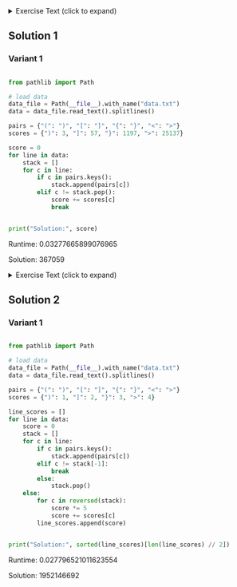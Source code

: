 <details><summary>Exercise Text (click to expand)</summary>

<article class="day-desc"><h2>--- Day 10: Syntax Scoring ---</h2><p>You ask the submarine to determine the best route out of the deep-sea cave, but it only replies:</p>
<pre><code>Syntax error in navigation subsystem on line: <span title="Some days, that's just how it is.">all of them</span></code></pre>
<p><em>All of them?!</em> The damage is worse than you thought. You bring up a copy of the navigation subsystem (your puzzle input).</p>
<p>The navigation subsystem syntax is made of several lines containing <em>chunks</em>. There are one or more chunks on each line, and chunks contain zero or more other chunks. Adjacent chunks are not separated by any delimiter; if one chunk stops, the next chunk (if any) can immediately start. Every chunk must <em>open</em> and <em>close</em> with one of four legal pairs of matching characters:</p>
<ul>
<li>If a chunk opens with <code>(</code>, it must close with <code>)</code>.</li>
<li>If a chunk opens with <code>[</code>, it must close with <code>]</code>.</li>
<li>If a chunk opens with <code>{</code>, it must close with <code>}</code>.</li>
<li>If a chunk opens with <code>&lt;</code>, it must close with <code>&gt;</code>.</li>
</ul>
<p>So, <code>()</code> is a legal chunk that contains no other chunks, as is <code>[]</code>. More complex but valid chunks include <code>([])</code>, <code>{()()()}</code>, <code>&lt;([{}])&gt;</code>, <code>[&lt;&gt;({}){}[([])&lt;&gt;]]</code>, and even <code>(((((((((())))))))))</code>.</p>
<p>Some lines are <em>incomplete</em>, but others are <em>corrupted</em>. Find and discard the corrupted lines first.</p>
<p>A corrupted line is one where a chunk <em>closes with the wrong character</em> - that is, where the characters it opens and closes with do not form one of the four legal pairs listed above.</p>
<p>Examples of corrupted chunks include <code>(]</code>, <code>{()()()&gt;</code>, <code>(((()))}</code>, and <code>&lt;([]){()}[{}])</code>. Such a chunk can appear anywhere within a line, and its presence causes the whole line to be considered corrupted.</p>
<p>For example, consider the following navigation subsystem:</p>
<pre><code>[({(&lt;(())[]&gt;[[{[]{&lt;()&lt;&gt;&gt;
[(()[&lt;&gt;])]({[&lt;{&lt;&lt;[]&gt;&gt;(
{([(&lt;{}[&lt;&gt;[]}&gt;{[]{[(&lt;()&gt;
(((({&lt;&gt;}&lt;{&lt;{&lt;&gt;}{[]{[]{}
[[&lt;[([]))&lt;([[{}[[()]]]
[{[{({}]{}}([{[{{{}}([]
{&lt;[[]]&gt;}&lt;{[{[{[]{()[[[]
[&lt;(&lt;(&lt;(&lt;{}))&gt;&lt;([]([]()
&lt;{([([[(&lt;&gt;()){}]&gt;(&lt;&lt;{{
&lt;{([{{}}[&lt;[[[&lt;&gt;{}]]]&gt;[]]
</code></pre>
<p>Some of the lines aren't corrupted, just incomplete; you can ignore these lines for now. The remaining five lines are corrupted:</p>
<ul>
<li><code>{([(&lt;{}[&lt;&gt;[]}&gt;{[]{[(&lt;()&gt;</code> - Expected <code>]</code>, but found <code>}</code> instead.</li>
<li><code>[[&lt;[([]))&lt;([[{}[[()]]]</code> - Expected <code>]</code>, but found <code>)</code> instead.</li>
<li><code>[{[{({}]{}}([{[{{{}}([]</code> - Expected <code>)</code>, but found <code>]</code> instead.</li>
<li><code>[&lt;(&lt;(&lt;(&lt;{}))&gt;&lt;([]([]()</code> - Expected <code>&gt;</code>, but found <code>)</code> instead.</li>
<li><code>&lt;{([([[(&lt;&gt;()){}]&gt;(&lt;&lt;{{</code> - Expected <code>]</code>, but found <code>&gt;</code> instead.</li>
</ul>
<p>Stop at the first incorrect closing character on each corrupted line.</p>
<p>Did you know that syntax checkers actually have contests to see who can get the high score for syntax errors in a file? It's true! To calculate the syntax error score for a line, take the <em>first illegal character</em> on the line and look it up in the following table:</p>
<ul>
<li><code>)</code>: <code>3</code> points.</li>
<li><code>]</code>: <code>57</code> points.</li>
<li><code>}</code>: <code>1197</code> points.</li>
<li><code>&gt;</code>: <code>25137</code> points.</li>
</ul>
<p>In the above example, an illegal <code>)</code> was found twice (<code>2*3 = <em>6</em></code> points), an illegal <code>]</code> was found once (<code><em>57</em></code> points), an illegal <code>}</code> was found once (<code><em>1197</em></code> points), and an illegal <code>&gt;</code> was found once (<code><em>25137</em></code> points). So, the total syntax error score for this file is <code>6+57+1197+25137 = <em>26397</em></code> points!</p>
<p>Find the first illegal character in each corrupted line of the navigation subsystem. <em>What is the total syntax error score for those errors?</em></p>
</article>

</details>

## Solution 1

### Variant 1

```python

from pathlib import Path

# load data
data_file = Path(__file__).with_name("data.txt")
data = data_file.read_text().splitlines()

pairs = {"(": ")", "[": "]", "{": "}", "<": ">"}
scores = {")": 3, "]": 57, "}": 1197, ">": 25137}

score = 0
for line in data:
    stack = []
    for c in line:
        if c in pairs.keys():
            stack.append(pairs[c])
        elif c != stack.pop():
            score += scores[c]
            break


print("Solution:", score)


```

Runtime: 0.03277665899076965

Solution: 367059

<details><summary>Exercise Text (click to expand)</summary>

<article class="day-desc"><h2 id="part2">--- Part Two ---</h2><p>Now, discard the corrupted lines.  The remaining lines are <em>incomplete</em>.</p>
<p>Incomplete lines don't have any incorrect characters - instead, they're missing some closing characters at the end of the line. To repair the navigation subsystem, you just need to figure out <em>the sequence of closing characters</em> that complete all open chunks in the line.</p>
<p>You can only use closing characters (<code>)</code>, <code>]</code>, <code>}</code>, or <code>&gt;</code>), and you must add them in the correct order so that only legal pairs are formed and all chunks end up closed.</p>
<p>In the example above, there are five incomplete lines:</p>
<ul>
<li><code>[({(&lt;(())[]&gt;[[{[]{&lt;()&lt;&gt;&gt;</code> - Complete by adding <code>}}]])})]</code>.</li>
<li><code>[(()[&lt;&gt;])]({[&lt;{&lt;&lt;[]&gt;&gt;(</code> - Complete by adding <code>)}&gt;]})</code>.</li>
<li><code>(((({&lt;&gt;}&lt;{&lt;{&lt;&gt;}{[]{[]{}</code> - Complete by adding <code>}}&gt;}&gt;))))</code>.</li>
<li><code>{&lt;[[]]&gt;}&lt;{[{[{[]{()[[[]</code> - Complete by adding <code>]]}}]}]}&gt;</code>.</li>
<li><code>&lt;{([{{}}[&lt;[[[&lt;&gt;{}]]]&gt;[]]</code> - Complete by adding <code>])}&gt;</code>.</li>
</ul>
<p>Did you know that autocomplete tools <em>also</em> have contests? It's true! The score is determined by considering the completion string character-by-character. Start with a total score of <code>0</code>. Then, for each character, multiply the total score by 5 and then increase the total score by the point value given for the character in the following table:</p>
<ul>
<li><code>)</code>: <code>1</code> point.</li>
<li><code>]</code>: <code>2</code> points.</li>
<li><code>}</code>: <code>3</code> points.</li>
<li><code>&gt;</code>: <code>4</code> points.</li>
</ul>
<p>So, the last completion string above - <code>])}&gt;</code> - would be scored as follows:</p>
<ul>
<li>Start with a total score of <code>0</code>.</li>
<li>Multiply the total score by 5 to get <code>0</code>, then add the value of <code>]</code> (2) to get a new total score of <code>2</code>.</li>
<li>Multiply the total score by 5 to get <code>10</code>, then add the value of <code>)</code> (1) to get a new total score of <code>11</code>.</li>
<li>Multiply the total score by 5 to get <code>55</code>, then add the value of <code>}</code> (3) to get a new total score of <code>58</code>.</li>
<li>Multiply the total score by 5 to get <code>290</code>, then add the value of <code>&gt;</code> (4) to get a new total score of <code>294</code>.</li>
</ul>
<p>The five lines' completion strings have total scores as follows:</p>
<ul>
<li><code>}}]])})]</code> - <code>288957</code> total points.</li>
<li><code>)}&gt;]})</code> - <code>5566</code> total points.</li>
<li><code>}}&gt;}&gt;))))</code> - <code>1480781</code> total points.</li>
<li><code>]]}}]}]}&gt;</code> - <code>995444</code> total points.</li>
<li><code>])}&gt;</code> - <code>294</code> total points.</li>
</ul>
<p>Autocomplete tools are an odd bunch: the winner is found by <em>sorting</em> all of the scores and then taking the <em>middle</em> score. (There will always be an odd number of scores to consider.) In this example, the middle score is <code><em>288957</em></code> because there are the same number of scores smaller and larger than it.</p>
<p>Find the completion string for each incomplete line, score the completion strings, and sort the scores. <em>What is the middle score?</em></p>
</article>

</details>

## Solution 2

### Variant 1

```python

from pathlib import Path

# load data
data_file = Path(__file__).with_name("data.txt")
data = data_file.read_text().splitlines()

pairs = {"(": ")", "[": "]", "{": "}", "<": ">"}
scores = {")": 1, "]": 2, "}": 3, ">": 4}

line_scores = []
for line in data:
    score = 0
    stack = []
    for c in line:
        if c in pairs.keys():
            stack.append(pairs[c])
        elif c != stack[-1]:
            break
        else:
            stack.pop()
    else:
        for c in reversed(stack):
            score *= 5
            score += scores[c]
        line_scores.append(score)


print("Solution:", sorted(line_scores)[len(line_scores) // 2])


```

Runtime: 0.027796521011623554

Solution: 1952146692